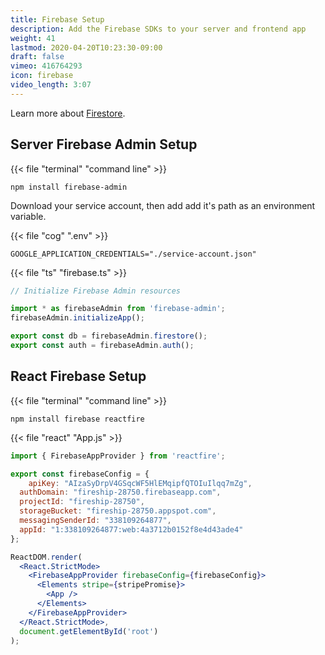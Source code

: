 ```yaml
---
title: Firebase Setup
description: Add the Firebase SDKs to your server and frontend app 
weight: 41
lastmod: 2020-04-20T10:23:30-09:00
draft: false
vimeo: 416764293
icon: firebase
video_length: 3:07
---
```


Learn more about [Firestore](https://fireship.io/tags/firestore/). 

## Server Firebase Admin Setup

{{< file "terminal" "command line" >}}
```text
npm install firebase-admin
```

Download your service account, then add add it's path as an environment variable. 

{{< file "cog" ".env" >}}
```text
GOOGLE_APPLICATION_CREDENTIALS="./service-account.json"

```

{{< file "ts" "firebase.ts" >}}
```typescript
// Initialize Firebase Admin resources

import * as firebaseAdmin from 'firebase-admin';
firebaseAdmin.initializeApp();

export const db = firebaseAdmin.firestore();
export const auth = firebaseAdmin.auth();
```

## React Firebase Setup

{{< file "terminal" "command line" >}}
```text
npm install firebase reactfire
```

{{< file "react" "App.js" >}}
```jsx
import { FirebaseAppProvider } from 'reactfire';

export const firebaseConfig = {
    apiKey: "AIzaSyDrpV4GSqcWF5HlEMqipfQTOIuIlqq7mZg",
  authDomain: "fireship-28750.firebaseapp.com",
  projectId: "fireship-28750",
  storageBucket: "fireship-28750.appspot.com",
  messagingSenderId: "338109264877",
  appId: "1:338109264877:web:4a3712b0152f8e4d43ade4"
};

ReactDOM.render(
  <React.StrictMode>
    <FirebaseAppProvider firebaseConfig={firebaseConfig}>
      <Elements stripe={stripePromise}>
        <App />
      </Elements>
    </FirebaseAppProvider>
  </React.StrictMode>,
  document.getElementById('root')
);

```